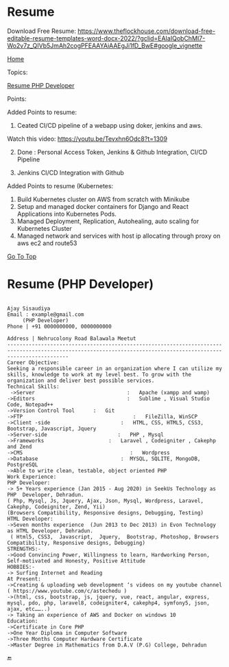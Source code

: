 # Resume

Download Free Resume:
https://www.theflockhouse.com/download-free-editable-resume-templates-word-docx-2022/?gclid=EAIaIQobChMI7-Wo2v7z_QIVb5JmAh2cogPFEAAYAiAAEgJi1fD_BwE#google_vignette

[Home](all-file-links.md)

Topics: 

[Resume PHP Developer](#developer_resume.md)








Points: 


Added Points to resume:

1. Ceated CI/CD pipeline of a webapp using doker, jenkins and aws.

Watch this video: 
        https://youtu.be/Tevxhn6Odc8?t=1309


2. Done : Personal Access Token, Jenkins & Github Integration, CI/CD Pipeline

3. Jenkins CI/CD Integration with Github



Added Points to resume (Kubernetes:

1. Build Kubernetes cluster on AWS from scratch with Minikube
2. Setup and managed docker containers for Django and React Applications into Kubernetes Pods.
3. Managed Deployment, Replication, Autohealing, auto scaling for Kubernetes Cluster
4. Managed network and services with host ip allocating through proxy on aws ec2 and route53



[Go To Top](#top)
<a name="developer_resume"></a>
# Resume (PHP Developer)

<code>
Ajay Sisaudiya                                                                                                                                                                                                                  	                                 	                                                                                                                                                                                                                                                           Email : example@gmail.com
     (PHP Developer)                                                                                            Phone | +91 0000000000, 0000000000  
                                                                                                                                                                             Address | Nehrucolony Road Balawala Meetut      
----------------------------------------------------------------------------------------------------------------------------------------------------------------
Career Objective:
Seeking a responsible career in an organization where I can utilize my skills, knowledge to work at my level best. To grow with the organization and deliver best possible services.
Technical Skills:	
 ->Server                              :   Apache (xampp and wamp)
->Editors                              :   Sublime , Visual Studio Code, Notepad++ 
->Version Control Tool      :   Git
->FTP                                    :   FileZilla, WinSCP
->Client -side                       :   HTML, CSS, HTML5, CSS3, Bootstrap, Javascript, Jquery
->Server-side                       :   PHP , Mysql
->Frameworks                     :   Laravel , Codeigniter , Cakephp and Zend
->CMS                                   :   Wordpress
->Database                           :  MYSQL, SQLITE, MongoDB, PostgreSQL
->Able to write clean, testable, object oriented PHP
Work Experience: 
PHP Developer:
-> 5+ Years experience (Jan 2015 - Aug 2020) in SeekUs Technology as PHP  Developer, Dehradun.
( Php, Mysql, Js, Jquery, Ajax, Json, Mysql, Wordpress, Laravel,  Cakephp, Codeigniter, Zend, Yii)
(Browsers Compatibility, Responsive designs, Debugging, Testing)
HTML Developer:
->Seven months experience  (Jun 2013 to Dec 2013) in Evon Technology as HTML Developer, Dehradun.
 ( Html5, CSS3,  Javascript,  Jquery,  Bootstrap, Photoshop, Browsers Compatibility, Responsive designs, Debugging)
STRENGTHS:-	
->Good Convincing Power, Willingness to learn, Hardworking Person, Self-motivated and Honesty, Positive Attitude
HOBBIES:-	
-> Surfing Internet and Reading
At Present:
->Creating & uploading web development ‘s videos on my youtube channel ( https://www.youtube.com/c/astechedu )
->(html, css, bootstrap, js, jquery, vue, react, angular, express, mysql, pdo, php, laravel8, codeigniter4, cakephp4, symfony5, json, ajax, etc……..)
-> Taking an experience of AWS and Docker on windows 10
Education:
->Certificate in Core PHP 
->One Year Diploma in Computer Software
->Three Months Computer Hardware Certificate
->Master Degree in Mathematics from D.A.V (P.G) College, Dehradun
</code>



:end:









